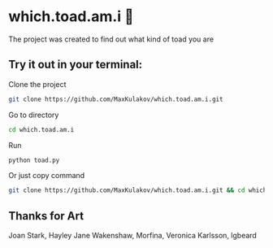 # which.toad.am.i 🐸

The project was created to find out what kind of toad you are

## Try it out in your terminal:
Clone the project
```bash
git clone https://github.com/MaxKulakov/which.toad.am.i.git
```

Go to directory
```bash
cd which.toad.am.i
```

Run 
```bash
python toad.py
```

Or just copy command
```bash
git clone https://github.com/MaxKulakov/which.toad.am.i.git && cd which.toad.am.i && python toad.py
```

## Thanks for Art 
Joan Stark, Hayley Jane Wakenshaw,
Morfina, Veronica Karlsson, lgbeard
